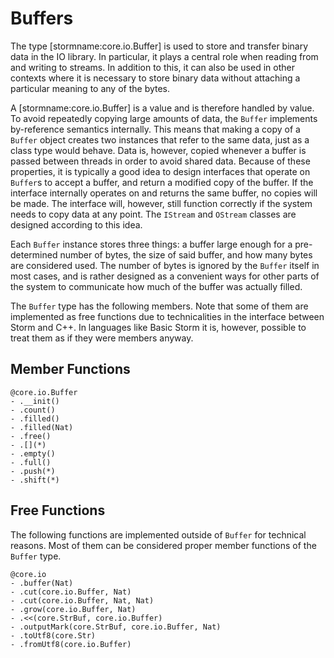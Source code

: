 Buffers
=======

The type [stormname:core.io.Buffer] is used to store and transfer binary data in the IO library. In
particular, it plays a central role when reading from and writing to streams. In addition to this,
it can also be used in other contexts where it is necessary to store binary data without attaching a
particular meaning to any of the bytes.

A [stormname:core.io.Buffer] is a value and is therefore handled by value. To avoid repeatedly
copying large amounts of data, the `Buffer` implements by-reference semantics internally. This means
that making a copy of a `Buffer` object creates two instances that refer to the same data, just as a
class type would behave. Data is, however, copied whenever a buffer is passed between threads in
order to avoid shared data. Because of these properties, it is typically a good idea to design
interfaces that operate on `Buffer`s to accept a buffer, and return a modified copy of the buffer.
If the interface internally operates on and returns the same buffer, no copies will be made. The
interface will, however, still function correctly if the system needs to copy data at any point. The
`IStream` and `OStream` classes are designed according to this idea.

Each `Buffer` instance stores three things: a buffer large enough for a pre-determined number of
bytes, the size of said buffer, and how many bytes are considered used. The number of bytes is
ignored by the `Buffer` itself in most cases, and is rather designed as a convenient ways for other
parts of the system to communicate how much of the buffer was actually filled.


The `Buffer` type has the following members. Note that some of them are implemented as free
functions due to technicalities in the interface between Storm and C++. In languages like Basic
Storm it is, however, possible to treat them as if they were members anyway.


Member Functions
----------------

```stormdoc
@core.io.Buffer
- .__init()
- .count()
- .filled()
- .filled(Nat)
- .free()
- .[](*)
- .empty()
- .full()
- .push(*)
- .shift(*)
```

Free Functions
--------------

The following functions are implemented outside of `Buffer` for technical reasons. Most of them can
be considered proper member functions of the `Buffer` type.

```stormdoc
@core.io
- .buffer(Nat)
- .cut(core.io.Buffer, Nat)
- .cut(core.io.Buffer, Nat, Nat)
- .grow(core.io.Buffer, Nat)
- .<<(core.StrBuf, core.io.Buffer)
- .outputMark(core.StrBuf, core.io.Buffer, Nat)
- .toUtf8(core.Str)
- .fromUtf8(core.io.Buffer)
```
